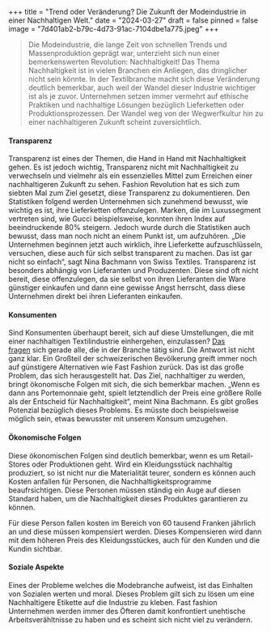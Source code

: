 +++
title = "Trend oder Veränderung? Die Zukunft der Modeindustrie in einer Nachhaltigen Welt."
date = "2024-03-27"
draft = false
pinned = false
image = "7d401ab2-b79c-4d73-91ac-7104dbe1a775.jpeg"
+++
> Die Modeindustrie, die lange Zeit von schnellen Trends und Massenproduktion geprägt war, unterzieht sich nun einer bemerkenswerten Revolution: Nachhaltigkeit! Das Thema Nachhaltigkeit ist in vielen Branchen ein Anliegen, das dringlicher nicht sein könnte. In der Textilbranche macht sich diese Veränderung deutlich bemerkbar, auch weil der Wandel dieser Industrie wichtiger ist als je zuvor. Unternehmen setzen immer vermehrt auf ethische Praktiken und nachhaltige Lösungen bezüglich Lieferketten oder Produktionsprozessen. Der Wandel weg von der Wegwerfkultur hin zu einer nachhaltigeren Zukunft scheint zuversichtlich.

#### **Transparenz**

Transparenz ist eines der Themen, die Hand in Hand mit Nachhaltigkeit gehen. Es ist jedoch wichtig, Transparenz nicht mit Nachhaltigkeit zu verwechseln und vielmehr als ein essenzielles Mittel zum Erreichen einer nachhaltigeren Zukunft zu sehen. Fashion Revolution hat es sich zum siebten Mal zum Ziel gesetzt, diese Transparenz zu dokumentieren. Den Statistiken folgend werden Unternehmen sich zunehmend bewusst, wie wichtig es ist, ihre Lieferketten offenzulegen. Marken, die im Luxussegment vertreten sind, wie Gucci beispielsweise, konnten ihren Index auf beeindruckende 80% steigern. Jedoch wurde durch die Statistiken auch bewusst, dass man noch nicht an einem Punkt ist, um aufzuhören. „Die Unternehmen beginnen jetzt auch wirklich, ihre Lieferkette aufzuschlüsseln, versuchen, diese auch für sich selbst transparent zu machen. Das ist gar nicht so einfach“, sagt Nina Bachmann von Swiss Textiles. Transparenz ist besonders abhängig von Lieferanten und Produzenten. Diese sind oft nicht bereit, diese offenzulegen, da sie selbst von ihren Lieferanten die Ware günstiger einkaufen und dann eine gewisse Angst herrscht, dass diese Unternehmen direkt bei ihren Lieferanten einkaufen.

#### **Konsumenten**

Sind Konsumenten überhaupt bereit, sich auf diese Umstellungen, die mit einer nachhaltigen Textilindustrie einhergehen, einzulassen? [Das fragen](<>) sich gerade alle, die in der Branche tätig sind. Die Antwort ist nicht ganz klar. Ein Großteil der schweizerischen Bevölkerung greift immer noch auf günstigere Alternativen wie Fast Fashion zurück. Das ist das große Problem, das sich herausgestellt hat. Das Ziel, nachhaltiger zu werden, bringt ökonomische Folgen mit sich, die sich bemerkbar machen. „Wenn es dann ans Portemonnaie geht, spielt letztendlich der Preis eine größere Rolle als der Entscheid für Nachhaltigkeit“, meint Nina Bachmann. Es gibt großes Potenzial bezüglich dieses Problems. Es müsste doch beispielsweise möglich sein, etwas bewusster mit unserem Konsum umzugehen.

#### **Ökonomische Folgen**

Diese ökonomischen Folgen sind deutlich bemerkbar, wenn es um Retail-Stores oder Produktionen geht. Wird ein Kleidungsstück nachhaltig produziert, so ist nicht nur die Materialität teurer, sondern es können auch Kosten anfallen für Personen, die Nachhaltigkeitsprogramme beaufrsichtigen. Diese Personen müssen ständig ein Auge auf diesen Standard haben, um die Nachhaltigkeit dieses Produktes garantieren zu können.

Für diese Person fallen kosten im Bereich von 60 tausend Franken jährlich an und diese müssen kompensiert werden. Dieses Kompensieren wird dann mit dem höheren Preis des Kleidungsstückes, auch für den Kunden und die Kundin sichtbar.

#### **Soziale Aspekte**

Eines der Probleme welches die Modebranche aufweist, ist das Einhalten von Sozialen werten und moral. Dieses Problem gilt sich zu lösen um eine Nachhaltigere Etikette auf die Industrie zu kleben. Fast fashion Unternehmen werden immer des Öfteren damit konfrontiert unehtische Arbeitsverähltnisse zu haben und es scheint sich nicht viel zu verändern.